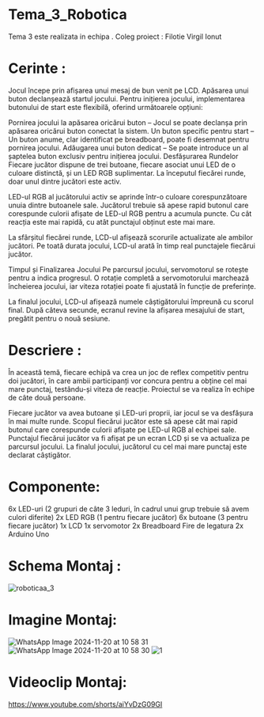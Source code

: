 # Tema_3_Robotica
Tema 3 este realizata in echipa . Coleg proiect : Filotie Virgil Ionut

# Cerinte :

Jocul începe prin afișarea unui mesaj de bun venit pe LCD. Apăsarea unui buton declanșează startul jocului.
Pentru inițierea jocului, implementarea butonului de start este flexibilă, oferind următoarele opțiuni:

Pornirea jocului la apăsarea oricărui buton – Jocul se poate declanșa prin apăsarea oricărui buton conectat la sistem.
Un buton specific pentru start – Un buton anume, clar identificat pe breadboard, poate fi desemnat pentru pornirea jocului.
Adăugarea unui buton dedicat – Se poate introduce un al șaptelea buton exclusiv pentru inițierea jocului.
Desfășurarea Rundelor
Fiecare jucător dispune de trei butoane, fiecare asociat unui LED de o culoare distinctă, și un LED RGB suplimentar.
La începutul fiecărei runde, doar unul dintre jucători este activ.

LED-ul RGB al jucătorului activ se aprinde într-o culoare corespunzătoare unuia dintre butoanele sale. Jucătorul trebuie să apese rapid butonul care corespunde culorii afișate de LED-ul RGB pentru a acumula puncte. Cu cât reacția este mai rapidă, cu atât punctajul obținut este mai mare.

La sfârșitul fiecărei runde, LCD-ul afișează scorurile actualizate ale ambilor jucători.
Pe toată durata jocului, LCD-ul arată în timp real punctajele fiecărui jucător.

Timpul și Finalizarea Jocului
Pe parcursul jocului, servomotorul se rotește pentru a indica progresul. O rotație completă a servomotorului marchează încheierea jocului, iar viteza rotației poate fi ajustată în funcție de preferințe.

La finalul jocului, LCD-ul afișează numele câștigătorului împreună cu scorul final. După câteva secunde, ecranul revine la afișarea mesajului de start, pregătit pentru o nouă sesiune.

# Descriere :
În această temă, fiecare echipă va crea un joc de reflex competitiv pentru doi jucători, în care ambii participanți vor concura pentru a obține cel mai mare punctaj, testându-și viteza de reacție. Proiectul se va realiza în echipe de câte două persoane.

Fiecare jucător va avea butoane și LED-uri proprii, iar jocul se va desfășura în mai multe runde. Scopul fiecărui jucător este să apese cât mai rapid butonul care corespunde culorii afișate pe LED-ul RGB al echipei sale. Punctajul fiecărui jucător va fi afișat pe un ecran LCD și se va actualiza pe parcursul jocului. La finalul jocului, jucătorul cu cel mai mare punctaj este declarat câștigător.

# Componente: 

6x LED-uri (2 grupuri de câte 3 leduri, în cadrul unui grup trebuie să avem culori diferite)
2x LED RGB (1 pentru fiecare jucător)
6x butoane (3 pentru fiecare jucător)
1x LCD
1x servomotor
2x Breadboard
Fire de legatura
2x Arduino Uno

# Schema Montaj : 
![roboticaa_3](https://github.com/user-attachments/assets/0ab6a358-c240-4fae-b100-7d34ed462292)

# Imagine Montaj: 
![WhatsApp Image 2024-11-20 at 10 58 31](https://github.com/user-attachments/assets/8eff720d-9590-449c-a115-b6fdf595814a)
![WhatsApp Image 2024-11-20 at 10 58 30](https://github.com/user-attachments/assets/5bf87557-c85d-4d27-ba47-0411cd5a3770)
![1](https://github.com/user-attachments/assets/8132c5fc-ed1b-4b05-85f9-2f37b3e7b8d3)


# Videoclip Montaj: 
https://www.youtube.com/shorts/aiYvDzG09GI

